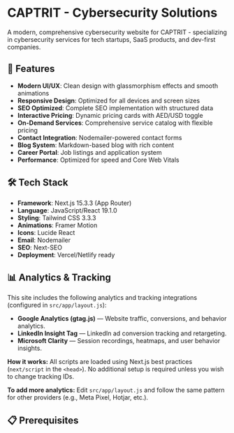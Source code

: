 # CAPTRIT - Cybersecurity Solutions

A modern, comprehensive cybersecurity website for CAPTRIT - specializing in cybersecurity services for tech startups, SaaS products, and dev-first companies.

## 🚀 Features

- **Modern UI/UX**: Clean design with glassmorphism effects and smooth animations
- **Responsive Design**: Optimized for all devices and screen sizes
- **SEO Optimized**: Complete SEO implementation with structured data
- **Interactive Pricing**: Dynamic pricing cards with AED/USD toggle
- **On-Demand Services**: Comprehensive service catalog with flexible pricing
- **Contact Integration**: Nodemailer-powered contact forms
- **Blog System**: Markdown-based blog with rich content
- **Career Portal**: Job listings and application system
- **Performance**: Optimized for speed and Core Web Vitals

## 🛠️ Tech Stack

- **Framework**: Next.js 15.3.3 (App Router)
- **Language**: JavaScript/React 19.1.0
- **Styling**: Tailwind CSS 3.3.3
- **Animations**: Framer Motion
- **Icons**: Lucide React
- **Email**: Nodemailer
- **SEO**: Next-SEO
- **Deployment**: Vercel/Netlify ready

## 📊 Analytics & Tracking

This site includes the following analytics and tracking integrations (configured in `src/app/layout.js`):

- **Google Analytics (gtag.js)** — Website traffic, conversions, and behavior analytics.
- **LinkedIn Insight Tag** — LinkedIn ad conversion tracking and retargeting.
- **Microsoft Clarity** — Session recordings, heatmaps, and user behavior insights.

**How it works:**
All scripts are loaded using Next.js best practices (`next/script` in the `<head>`).
No additional setup is required unless you wish to change tracking IDs.

**To add more analytics:**
Edit `src/app/layout.js` and follow the same pattern for other providers (e.g., Meta Pixel, Hotjar, etc.).

## 📋 Prerequisites
